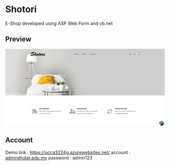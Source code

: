 # Shotori
E-Shop developed using ASP Web Form and vb.net

## Preview

![](Images/homepage.PNG)

## Account
Demo link : https://ucca3224g.azurewebsites.net/ 
account : admin@utar.edu.my
password : admin123
